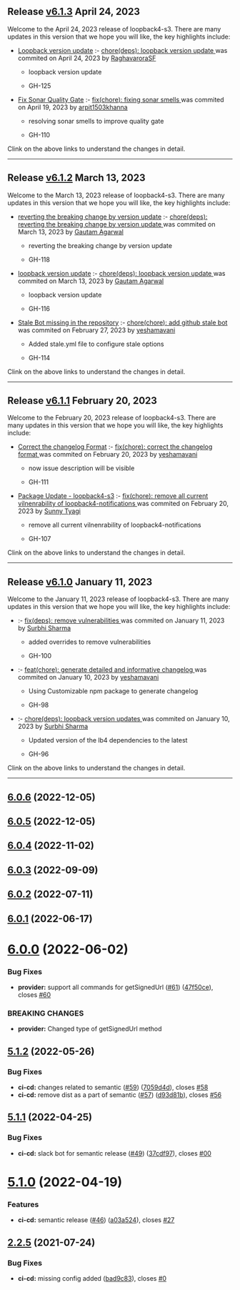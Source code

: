 ## Release [v6.1.3](https://github.com/sourcefuse/loopback4-s3/compare/v6.1.2..v6.1.3) April 24, 2023
Welcome to the April 24, 2023 release of loopback4-s3. There are many updates in this version that we hope you will like, the key highlights include:

  - [Loopback version update](https://github.com/sourcefuse/loopback4-s3/issues/125) :- [chore(deps): loopback version update ](https://github.com/sourcefuse/loopback4-s3/commit/00659c10b5a96ad04612e96e06157a16a071e927) was commited on April 24, 2023 by [RaghavaroraSF](mailto:97958393+RaghavaroraSF@users.noreply.github.com)
    
      - loopback version update
      
      -  GH-125
      
  
  - [Fix Sonar Quality Gate](https://github.com/sourcefuse/loopback4-s3/issues/110) :- [fix(chore): fixing sonar smells ](https://github.com/sourcefuse/loopback4-s3/commit/9e904b59b9beaf54ecee1d0b0cb9329d00b3abc3) was commited on April 19, 2023 by [arpit1503khanna](mailto:108673359+arpit1503khanna@users.noreply.github.com)
    
      - resolving sonar smells to improve quality gate
      
      -  GH-110
      
  
Clink on the above links to understand the changes in detail.
  ___

## Release [v6.1.2](https://github.com/sourcefuse/loopback4-s3/compare/v6.1.1..v6.1.2) March 13, 2023
Welcome to the March 13, 2023 release of loopback4-s3. There are many updates in this version that we hope you will like, the key highlights include:

  - [reverting the breaking change by version update](https://github.com/sourcefuse/loopback4-s3/issues/118) :- [chore(deps): reverting the breaking change by version update ](https://github.com/sourcefuse/loopback4-s3/commit/908cc29520bbcb448a90cacdcca6c5dd41dc7009) was commited on March 13, 2023 by [Gautam Agarwal](mailto:108651274+gautam23-sf@users.noreply.github.com)
    
      - reverting the breaking change by version update
      
      -  GH-118
      
  
  - [loopback version update](https://github.com/sourcefuse/loopback4-s3/issues/116) :- [chore(deps): loopback version update ](https://github.com/sourcefuse/loopback4-s3/commit/9947bfa7415cec14760d372bbf10a911374a4686) was commited on March 13, 2023 by [Gautam Agarwal](mailto:108651274+gautam23-sf@users.noreply.github.com)
    
      - loopback version update
      
      -  GH-116
      
  
  - [Stale Bot missing in the repository](https://github.com/sourcefuse/loopback4-s3/issues/114) :- [chore(chore): add github stale bot ](https://github.com/sourcefuse/loopback4-s3/commit/ddbc2a256c3cba4e2fcb68b40cf8677cc6a551af) was commited on February 27, 2023 by [yeshamavani](mailto:83634146+yeshamavani@users.noreply.github.com)
    
      - Added stale.yml file to configure stale options
      
      -  GH-114
      
  
Clink on the above links to understand the changes in detail.
  ___

## Release [v6.1.1](https://github.com/sourcefuse/loopback4-s3/compare/v6.1.0..v6.1.1) February 20, 2023
Welcome to the February 20, 2023 release of loopback4-s3. There are many updates in this version that we hope you will like, the key highlights include:

  - [Correct the changelog Format](https://github.com/sourcefuse/loopback4-s3/issues/111) :- [fix(chore): correct the changelog format ](https://github.com/sourcefuse/loopback4-s3/commit/13a3e0b919206480379b994315e2a4a4206749b2) was commited on February 20, 2023 by [yeshamavani](mailto:83634146+yeshamavani@users.noreply.github.com)
    
      - now issue description will be visible
      
      -  GH-111
      
  
  - [Package Update - loopback4-s3](https://github.com/sourcefuse/loopback4-s3/issues/107) :- [fix(chore): remove all current vilnenrability of loopback4-notifications ](https://github.com/sourcefuse/loopback4-s3/commit/b62d089a46d33922a7e0be331576f269eda6a656) was commited on February 20, 2023 by [Sunny Tyagi](mailto:107617248+Tyagi-Sunny@users.noreply.github.com)
    
      - remove all current vilnenrability of loopback4-notifications
      
      -  GH-107
      
  
Clink on the above links to understand the changes in detail.
  ___

## Release [v6.1.0](https://github.com/sourcefuse/loopback4-s3/compare/v6.0.6..v6.1.0) January 11, 2023
Welcome to the January 11, 2023 release of loopback4-s3. There are many updates in this version that we hope you will like, the key highlights include:

  - [](https://github.com/sourcefuse/loopback4-s3/issues/-100) :- [fix(deps): remove vulnerabilities ](https://github.com/sourcefuse/loopback4-s3/commit/bd44e3efbda7ef7764833898f747362b6857a8b8) was commited on January 11, 2023 by [Surbhi Sharma](mailto:98279679+Surbhi-sharma1@users.noreply.github.com)
    
      - added overrides to remove vulnerabilities
      
      -  GH-100
      
  
  - [](https://github.com/sourcefuse/loopback4-s3/issues/-98) :- [feat(chore): generate detailed and informative changelog ](https://github.com/sourcefuse/loopback4-s3/commit/2f8c6997bf914bb8862f77da40088a39d034975f) was commited on January 10, 2023 by [yeshamavani](mailto:83634146+yeshamavani@users.noreply.github.com)
    
      - Using Customizable npm package to generate changelog
      
      -  GH-98
      
  
  - [](https://github.com/sourcefuse/loopback4-s3/issues/-96) :- [chore(deps): loopback version updates ](https://github.com/sourcefuse/loopback4-s3/commit/16e7a8a3f67875c553317c39ff4ce7f6bc9c9797) was commited on January 10, 2023 by [Surbhi Sharma](mailto:98279679+Surbhi-sharma1@users.noreply.github.com)
    
      - Updated version of the lb4 dependencies to the latest
      
      -  GH-96
      
  
Clink on the above links to understand the changes in detail.
  ___

## [6.0.6](https://github.com/sourcefuse/loopback4-s3/compare/v6.0.5...v6.0.6) (2022-12-05)

## [6.0.5](https://github.com/sourcefuse/loopback4-s3/compare/v6.0.4...v6.0.5) (2022-12-05)

## [6.0.4](https://github.com/sourcefuse/loopback4-s3/compare/v6.0.3...v6.0.4) (2022-11-02)

## [6.0.3](https://github.com/sourcefuse/loopback4-s3/compare/v6.0.2...v6.0.3) (2022-09-09)

## [6.0.2](https://github.com/sourcefuse/loopback4-s3/compare/v6.0.1...v6.0.2) (2022-07-11)

## [6.0.1](https://github.com/sourcefuse/loopback4-s3/compare/v6.0.0...v6.0.1) (2022-06-17)

# [6.0.0](https://github.com/sourcefuse/loopback4-s3/compare/v5.1.2...v6.0.0) (2022-06-02)


### Bug Fixes

* **provider:** support all commands for getSignedUrl ([#61](https://github.com/sourcefuse/loopback4-s3/issues/61)) ([47f50ce](https://github.com/sourcefuse/loopback4-s3/commit/47f50ce14c54f02c9b48ac17bd4af3a5330fd268)), closes [#60](https://github.com/sourcefuse/loopback4-s3/issues/60)


### BREAKING CHANGES

* **provider:** Changed type of getSignedUrl method

## [5.1.2](https://github.com/sourcefuse/loopback4-s3/compare/v5.1.1...v5.1.2) (2022-05-26)


### Bug Fixes

* **ci-cd:** changes related to semantic ([#59](https://github.com/sourcefuse/loopback4-s3/issues/59)) ([7059d4d](https://github.com/sourcefuse/loopback4-s3/commit/7059d4d8844fbc68b907fd5e4eff6629bb3a2b0d)), closes [#58](https://github.com/sourcefuse/loopback4-s3/issues/58)
* **ci-cd:** remove dist as a part of semantic ([#57](https://github.com/sourcefuse/loopback4-s3/issues/57)) ([d93d81b](https://github.com/sourcefuse/loopback4-s3/commit/d93d81b58161892a5ba17fec3917a364c1e314bc)), closes [#56](https://github.com/sourcefuse/loopback4-s3/issues/56)

## [5.1.1](https://github.com/sourcefuse/loopback4-s3/compare/v5.1.0...v5.1.1) (2022-04-25)


### Bug Fixes

* **ci-cd:** slack bot for semantic release ([#49](https://github.com/sourcefuse/loopback4-s3/issues/49)) ([37cdf97](https://github.com/sourcefuse/loopback4-s3/commit/37cdf9757770db3ef34f6bfd4a8487572577ae6e)), closes [#00](https://github.com/sourcefuse/loopback4-s3/issues/00)

# [5.1.0](https://github.com/sourcefuse/loopback4-s3/compare/v5.0.4...v5.1.0) (2022-04-19)


### Features

* **ci-cd:** semantic release ([#46](https://github.com/sourcefuse/loopback4-s3/issues/46)) ([a03a524](https://github.com/sourcefuse/loopback4-s3/commit/a03a524271ecfea4b8d76f858f6b177433fdcd29)), closes [#27](https://github.com/sourcefuse/loopback4-s3/issues/27)

## [2.2.5](https://github.com/sourcefuse/loopback4-s3/compare/v2.2.4...v2.2.5) (2021-07-24)


### Bug Fixes

* **ci-cd:** missing config added ([bad9c83](https://github.com/sourcefuse/loopback4-s3/commit/bad9c8364ba9c7bfdcfa1ca0cadb617bebb65c99)), closes [#0](https://github.com/sourcefuse/loopback4-s3/issues/0)